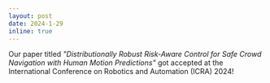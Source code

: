 ```yaml
---
layout: post
date: 2024-1-29
inline: true
---
```



Our paper titled _"Distributionally Robust Risk-Aware Control for Safe Crowd Navigation with Human Motion Predictions"_ got accepted at the International Conference on Robotics and Automation (ICRA) 2024!